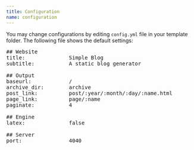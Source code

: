 ```yaml
---
title: Configuration
name: configuration
---
```


You may change configurations by editing `config.yml` file in your template folder. The following file shows the default settings:

<pre>
## Website
title:              Simple Blog
subtitle:           A static blog generator

## Output
baseurl:            /
archive_dir:        archive
post_link:          post/:year/:month/:day/:name.html
page_link:          page/:name
paginate:           4

## Engine
latex:              false

## Server
port:               4040
</pre>